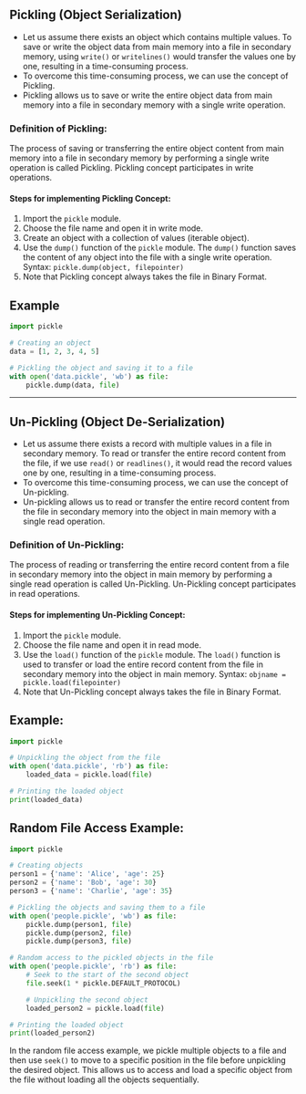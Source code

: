 
## Pickling (Object Serialization)

- Let us assume there exists an object which contains multiple values. To save or write the object data from main memory into a file in secondary memory, using `write()` or `writelines()` would transfer the values one by one, resulting in a time-consuming process.
- To overcome this time-consuming process, we can use the concept of Pickling.
- Pickling allows us to save or write the entire object data from main memory into a file in secondary memory with a single write operation.

### Definition of Pickling:
The process of saving or transferring the entire object content from main memory into a file in secondary memory by performing a single write operation is called Pickling.
Pickling concept participates in write operations.

#### Steps for implementing Pickling Concept:

1. Import the `pickle` module.
2. Choose the file name and open it in write mode.
3. Create an object with a collection of values (iterable object).
4. Use the `dump()` function of the `pickle` module. The `dump()` function saves the content of any object into the file with a single write operation.
   Syntax: `pickle.dump(object, filepointer)`
5. Note that Pickling concept always takes the file in Binary Format.

## Example
```python
import pickle

# Creating an object
data = [1, 2, 3, 4, 5]

# Pickling the object and saving it to a file
with open('data.pickle', 'wb') as file:
    pickle.dump(data, file)
```


---

## Un-Pickling (Object De-Serialization)

- Let us assume there exists a record with multiple values in a file in secondary memory. To read or transfer the entire record content from the file, if we use `read()` or `readlines()`, it would read the record values one by one, resulting in a time-consuming process.
- To overcome this time-consuming process, we can use the concept of Un-pickling.
- Un-pickling allows us to read or transfer the entire record content from the file in secondary memory into the object in main memory with a single read operation.

### Definition of Un-Pickling:
The process of reading or transferring the entire record content from a file in secondary memory into the object in main memory by performing a single read operation is called Un-Pickling.
Un-Pickling concept participates in read operations.

#### Steps for implementing Un-Pickling Concept:

1. Import the `pickle` module.
2. Choose the file name and open it in read mode.
3. Use the `load()` function of the `pickle` module. The `load()` function is used to transfer or load the entire record content from the file in secondary memory into the object in main memory.
   Syntax: `objname = pickle.load(filepointer)`
4. Note that Un-Pickling concept always takes the file in Binary Format.


## Example:
```python
import pickle

# Unpickling the object from the file
with open('data.pickle', 'rb') as file:
    loaded_data = pickle.load(file)

# Printing the loaded object
print(loaded_data)
```

## Random File Access Example:
```python
import pickle

# Creating objects
person1 = {'name': 'Alice', 'age': 25}
person2 = {'name': 'Bob', 'age': 30}
person3 = {'name': 'Charlie', 'age': 35}

# Pickling the objects and saving them to a file
with open('people.pickle', 'wb') as file:
    pickle.dump(person1, file)
    pickle.dump(person2, file)
    pickle.dump(person3, file)

# Random access to the pickled objects in the file
with open('people.pickle', 'rb') as file:
    # Seek to the start of the second object
    file.seek(1 * pickle.DEFAULT_PROTOCOL)

    # Unpickling the second object
    loaded_person2 = pickle.load(file)

# Printing the loaded object
print(loaded_person2)
```

In the random file access example, we pickle multiple objects to a file and then use `seek()` to move to a specific position in the file before unpickling the desired object. This allows us to access and load a specific object from the file without loading all the objects sequentially.
